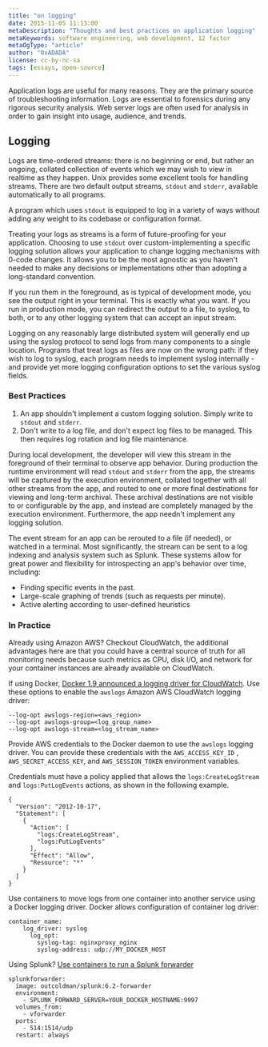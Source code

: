 ```yaml
---
title: "on logging"
date: 2015-11-05 11:13:00
metaDescription: "Thoughts and best practices on application logging"
metaKeywords: software engineering, web development, 12 factor
metaOgType: "article"
author: "0xADADA"
license: cc-by-nc-sa
tags: [essays, open-source]
---
```


Application logs are useful for many reasons. They are the primary source
of troubleshooting information. Logs are essential to forensics during
any rigorous security analysis. Web server logs are often used for analysis
in order to gain insight into usage, audience, and trends.


## Logging

Logs are time-ordered streams: there is no beginning or end, but rather
an ongoing, collated collection of events which we may wish to view in
realtime as they happen. Unix provides some excellent tools for handling
streams. There are two default output streams, `stdout` and `stderr`,
available automatically to all programs.

A program which uses `stdout` is equipped to log in a variety of ways
without adding any weight to its codebase or configuration format.

Treating your logs as streams is a form of future-proofing for your
application. Choosing to use `stdout` over custom-implementing a specific
logging solution allows your application to change logging mechanisms
with 0-code changes. It allows you to be the most agnostic as you haven't
needed to make any decisions or implementations other than adopting a
long-standard convention.

If you run them in the foreground, as is typical of development mode, you
see the output right in your terminal. This is exactly what you want. If
you run in production mode, you can redirect the output to a file, to syslog,
to both, or to any other logging system that can accept an input stream.

Logging on any reasonably large distributed system will generally end up
using the syslog protocol to send logs from many components to a single
location. Programs that treat logs as files are now on the wrong path: if
they wish to log to syslog, each program needs to implement syslog
internally - and provide yet more logging configuration options to set
the various syslog fields.


### Best Practices

1. An app shouldn't implement a custom logging solution. Simply write
  to `stdout` and `stderr`.
1. Don't write to a log file, and don't expect log files to be managed.
  This then requires log rotation and log file maintenance.

During local development, the developer will view this stream in the
foreground of their terminal to observe app behavior. During production
the runtime environment will read `stdout` and `stderr` from the app, the
streams will be captured by the execution environment, collated together
with all other streams from the app, and routed to one or more final
destinations for viewing and long-term archival. These archival destinations
are not visible to or configurable by the app, and instead are completely
managed by the execution environment. Furthermore, the app needn't
implement any logging solution.

The event stream for an app can be rerouted to a file (if needed), or
watched in a terminal. Most significantly, the stream can be sent to a log
indexing and analysis system such as Splunk. These systems allow for great
power and flexibility for introspecting an app's behavior over time,
including:

* Finding specific events in the past.
* Large-scale graphing of trends (such as requests per minute).
* Active alerting according to user-defined heuristics


### In Practice

Already using Amazon AWS? Checkout CloudWatch, the additional advantages
here are that you could have a central source of truth for all monitoring
needs because such metrics as CPU, disk I/O, and network for your container
instances are already available on CloudWatch.

If using Docker, [Docker 1.9 announced a logging driver for CloudWatch](https://github.com/docker/docker/releases/tag/v1.9.0). Use
these options to enable the `awslogs` Amazon AWS CloudWatch logging
driver:

    --log-opt awslogs-region=<aws_region>
    --log-opt awslogs-group=<log_group_name>
    --log-opt awslogs-stream=<log_stream_name>

Provide AWS credentials to the Docker daemon to use the `awslogs`
logging driver. You can provide these credentials with the `AWS_ACCESS_KEY_ID`
, `AWS_SECRET_ACCESS_KEY`, and `AWS_SESSION_TOKEN` environment variables.

Credentials must have a policy applied that allows the `logs:CreateLogStream`
and `logs:PutLogEvents` actions, as shown in the following example.

    {
      "Version": "2012-10-17",
      "Statement": [
        {
          "Action": [
            "logs:CreateLogStream",
            "logs:PutLogEvents"
          ],
          "Effect": "Allow",
          "Resource": "*"
        }
      ]
    }

Use containers to move logs from one container into another service using
a Docker logging driver. Docker allows configuration of container log
driver:

    container_name:
        log_driver: syslog
          log_opt:
            syslog-tag: nginxproxy_nginx
            syslog-address: udp://MY_DOCKER_HOST

Using Splunk? [Use containers to run a Splunk
forwarder](http://blogs.splunk.com/2015/08/24/collecting-docker-logs-and-stats-with-splunk/)

    splunkforwarder:
      image: outcoldman/splunk:6.2-forwarder
      environment:
        - SPLUNK_FORWARD_SERVER=YOUR_DOCKER_HOSTNAME:9997
      volumes_from:
        - vforwarder
      ports:
        - 514:1514/udp
      restart: always
